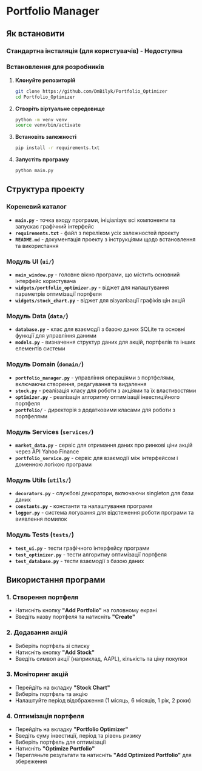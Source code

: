# Portfolio Manager

## Як встановити

### Стандартна інсталяція (для користувачів) - Недоступна


### Встановлення для розробників

1. **Клонуйте репозиторій**
   ```bash
   git clone https://github.com/DmBilyk/Portfolio_Optimizer
   cd Portfolio_Optimizer
   ```

2. **Створіть віртуальне середовище**
   ```bash
   python -m venv venv
   source venv/bin/activate
   ```

3. **Встановіть залежності**
   ```bash
   pip install -r requirements.txt
   ```

4. **Запустіть програму**
   ```bash
   python main.py
   ```

## Структура проекту

### Кореневий каталог
- **`main.py`** - точка входу програми, ініціалізує всі компоненти та запускає графічний інтерфейс
- **`requirements.txt`** - файл з переліком усіх залежностей проекту
- **`README.md`** - документація проекту з інструкціями щодо встановлення та використання

### Модуль UI (`ui/`)
- **`main_window.py`** - головне вікно програми, що містить основний інтерфейс користувача
- **`widgets/portfolio_optimizer.py`** - віджет для налаштування параметрів оптимізації портфеля
- **`widgets/stock_chart.py`** - віджет для візуалізації графіків цін акцій

### Модуль Data (`data/`)
- **`database.py`** - клас для взаємодії з базою даних SQLite та основні функції для управління даними
- **`models.py`** - визначення структур даних для акцій, портфелів та інших елементів системи

### Модуль Domain (`domain/`)
- **`portfolio_manager.py`** - управління операціями з портфелями, включаючи створення, редагування та видалення
- **`stock.py`** - реалізація класу для роботи з акціями та їх властивостями
- **`optimizer.py`** - реалізація алгоритму оптимізації інвестиційного портфеля
- **`portfolio/`** - директорія з додатковими класами для роботи з портфелями

### Модуль Services (`services/`)
- **`market_data.py`** - сервіс для отримання даних про ринкові ціни акцій через API Yahoo Finance
- **`portfolio_service.py`** - сервіс для взаємодії між інтерфейсом і доменною логікою програми

### Модуль Utils (`utils/`)
- **`decorators.py`** - службові декоратори, включаючи singleton для бази даних
- **`constants.py`** - константи та налаштування програми
- **`logger.py`** - система логування для відстеження роботи програми та виявлення помилок

### Модуль Tests (`tests/`)
- **`test_ui.py`** - тести графічного інтерфейсу програми
- **`test_optimizer.py`** - тести алгоритму оптимізації портфеля
- **`test_database.py`** - тести взаємодії з базою даних

## Використання програми

### 1. Створення портфеля
- Натисніть кнопку **"Add Portfolio"** на головному екрані
- Введіть назву портфеля та натисніть **"Create"**

### 2. Додавання акцій
- Виберіть портфель зі списку
- Натисніть кнопку **"Add Stock"**
- Введіть символ акції (наприклад, AAPL), кількість та ціну покупки

### 3. Моніторинг акцій
- Перейдіть на вкладку **"Stock Chart"**
- Виберіть портфель та акцію
- Налаштуйте період відображення (1 місяць, 6 місяців, 1 рік, 2 роки)

### 4. Оптимізація портфеля
- Перейдіть на вкладку **"Portfolio Optimizer"**
- Введіть суму інвестиції, період та рівень ризику
- Виберіть портфель для оптимізації
- Натисніть **"Optimize Portfolio"**
- Перегляньте результати та натисніть **"Add Optimized Portfolio"** для збереження